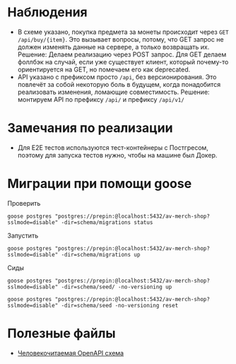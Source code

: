# Наблюдения
* В схеме указано, покупка предмета за монеты происходит через `GET /api/buy/{item}`. Это вызывает вопросы, потому, что GET запрос не должен изменять данные на сервере, а только возвращать их. Решение: Делаем реализацию через POST запрос. Для GET делаем фоллбэк на случай, если уже существует клиент, который почему-то ориентируется на GET, но помечаем его как deprecated.
* API указано с префиксом просто `/api`, без версионирования. Это повлечёт за собой некоторую боль в будущем, когда понадобится реализовать изменения, ломающие совместимость. Решение: монтируем API по префиксу `/api/` и префиксу `/api/v1/`

# Замечания по реализации
* Для E2E тестов используются тест-контейнеры с Постгресом, поэтому для запуска тестов нужно, чтобы на машине был Докер.

# Миграции при помощи goose
Проверить
```
goose postgres "postgres://prepin:@localhost:5432/av-merch-shop?sslmode=disable" -dir=schema/migrations status
```
Запустить
```
goose postgres "postgres://prepin:@localhost:5432/av-merch-shop?sslmode=disable" -dir=schema/migrations up
```

Сиды
```
goose postgres "postgres://prepin:@localhost:5432/av-merch-shop?sslmode=disable" -dir=schema/seed/ -no-versioning up

goose postgres "postgres://prepin:@localhost:5432/av-merch-shop?sslmode=disable" -dir=schema/seed -no-versioning reset
```


# Полезные файлы
* [Человекочитаемая OpenAPI cхема](docs/redoc.static.html)
